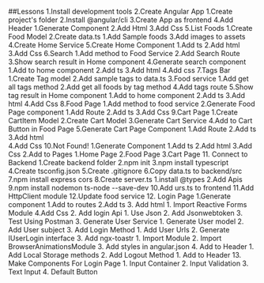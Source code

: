 ##Lessons
1.Install development tools
2.Create Angular App
    1.Create project's folder
    2.Install @angular/cli
    3.Create App as frontend
4.Add Header
    1.Generate Component
    2.Add Html
    3.Add Css
5.List Foods
    1.Create Food Model
    2.Create data.ts
        1.Add Sample foods
    3.Add images to assets
    4.Create Home Service
    5.Create Home Component
        1.Add ts
        2.Add html
        3.Add Css
6.Search
    1.Add method to Food Service
    2.Add Search Route
    3.Show search result in Home component
    4.Generate search component
        1.Add to home component
        2.Add ts
        3.Add html
        4.Add css
7.Tags Bar
    1.Create Tag model
    2.Add sample tags to data.ts
    3.Food service
        1.Add get all tags method
        2.Add get all foods by tag method
    4.Add tags route
    5.Show tag result in Home component
        1.Add to home component
        2.Add ts
        3.Add html
        4.Add Css
8.Food Page
    1.Add method to food service
    2.Generate Food Page component
        1.Add Route
        2.Add ts
        3.Add Css
9.Cart Page
    1.Create CartItem Model
    2.Create Cart Model
    3.Generate Cart Service
    4.Add to Cart Button in Food Page
    5.Generate Cart Page Component
        1.Add Route
        2.Add ts
        3.Add html  
        4.Add Css
10.Not Found!
    1.Generate Component
        1.Add ts
        2.Add html
        3.Add Css
    2.Add to Pages
        1.Home Page
        2.Food Page
        3.Cart Page
11. Connect to Backend
    1.Create backend folder
    2.npm init
    3.npm install typescript
    4.Create tsconfig.json
    5.Create .gitignore
    6.Copy data.ts to backend/src
    7.npm install express cors
    8.Create server.ts
        1.install @types
        2.Add Apis
    9.npm install nodemon ts-node --save-dev
    10.Add urs.ts to frontend
    11.Add HttpClient module
    12.Update food service
12. Login Page
    1.Generate component
        1.Add to routes
        2.Add ts
        3. Add html
            1. Import Reactive Forms Module
        4.Add Css
    2. Add login Api
        1. Use Json
        2. Add Jsonwebtoken
        3. Test Using Postman
    3. Generate User Service
        1. Generate User model
        2. Add User subject
        3. Add Login Method
            1. Add User Urls
            2. Generate IUserLogin interface
            3. Add ngx-toastr
                1. Import Module
                2. Import BrowserAnimationsModule
                3. Add styles in angular.json
            4. Add to Header
        1. Add Local Storage methods
        2. Add Logout Method
            1. Add to Header
13. Make Components For Login Page
    1. Input Container
    2. Input Validation
    3. Text Input
    4. Default Button